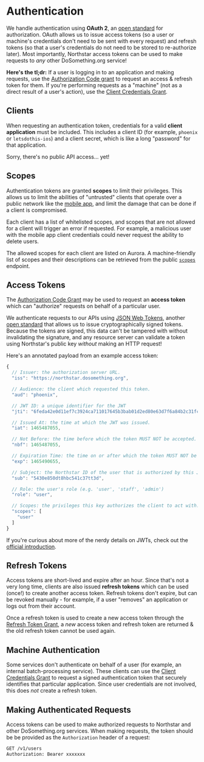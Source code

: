 # Authentication

We handle authentication using **OAuth 2**, an [open standard](https://tools.ietf.org/html/rfc6749) for authorization. OAuth allows us to issue access tokens \(so a user or machine's credentials don't need to be sent with every request\) and refresh tokens \(so that a user's credentials do not need to be stored to re-authorize later\). Most importantly, Northstar access tokens can be used to make requests to _any_ other DoSomething.org service!

**Here's the tl;dr:** If a user is logging in to an application and making requests, use the [Authorization Code grant](https://github.com/DoSomething/northstar/tree/79cbc752bd6fd475478d7538f311bc5d27ed4cb7/docs/api-reference/endpoints/auth.md#create-token-authorization-code-grant) to request an access & refresh token for them. If you're performing requests as a "machine" \(not as a direct result of a user's action\), use the [Client Credentials Grant](https://github.com/DoSomething/northstar/tree/79cbc752bd6fd475478d7538f311bc5d27ed4cb7/docs/api-reference/endpoints/auth.md#create-token-client-credentials-grant).

## Clients

When requesting an authentication token, credentials for a valid **client application** must be included. This includes a client ID \(for example, `phoenix` or `letsdothis-ios`\) and a client secret, which is like a long "password" for that application.

Sorry, there's no public API access... yet!

## Scopes

Authentication tokens are granted **scopes** to limit their privileges. This allows us to limit the abilities of "untrusted" clients that operate over a public network like the [mobile app](https://app.dosomething.org), and limit the damage that can be done if a client is compromised.

Each client has a list of whitelisted scopes, and scopes that are not allowed for a client will trigger an error if requested. For example, a malicious user with the mobile app client credentials could never request the ability to delete users.

The allowed scopes for each client are listed on Aurora. A machine-friendly list of scopes and their descriptions can be retrieved from the public [`scopes`](https://github.com/DoSomething/northstar/tree/79cbc752bd6fd475478d7538f311bc5d27ed4cb7/docs/api-reference/endpoints/clients.md#retrieve-all-client-scopes) endpoint.

## Access Tokens

The [Authorization Code Grant](https://github.com/DoSomething/northstar/tree/79cbc752bd6fd475478d7538f311bc5d27ed4cb7/docs/api-reference/endpoints/auth.md#create-token-authorization-code-grant) may be used to request an **access token** which can "authorize" requests on behalf of a particular user.

We authenticate requests to our APIs using [JSON Web Tokens](https://jwt.io), another [open standard](https://tools.ietf.org/html/rfc7519) that allows us to issue cryptographically signed tokens. Because the tokens are signed, this data can't be tampered with without invalidating the signature, and any resource server can validate a token using Northstar's public key _without_ making an HTTP request!

Here's an annotated payload from an example access token:

```javascript
{
  // Issuer: the authorization server URL.
  "iss": "https://northstar.dosomething.org",

  // Audience: the client which requested this token. 
  "aud": "phoenix",

  // JWT ID: a unique identifier for the JWT
  "jti": "6feda42e0d11ef7c3924ca711017645b3bab01d2ed80e63d7f6a84b2c31fcfdaaf77d33aed6755d6",

  // Issued At: the time at which the JWT was issued.
  "iat": 1465487055,

  // Not Before: the time before which the token MUST NOT be accepted.
  "nbf": 1465487055,

  // Expiration Time: the time on or after which the token MUST NOT be accepted.
  "exp": 1465490655,

  // Subject: the Northstar ID of the user that is authorized by this JWT.
  "sub": "5430e850dt8hbc541c37tt3d",

  // Role: the user's role (e.g. 'user', 'staff', 'admin')
  "role": "user",

  // Scopes: the privileges this key authorizes the client to act with.
  "scopes": [
    "user"
  ]
}
```

If you're curious about more of the nerdy details on JWTs, check out the [official introduction](https://jwt.io/introduction/).

## Refresh Tokens

Access tokens are short-lived and expire after an hour. Since that's not a very long time, clients are also issued **refresh tokens** which can be used \(once!\) to create another access token. Refresh tokens don't expire, but can be revoked manually - for example, if a user "removes" an application or logs out from their account.

Once a refresh token is used to create a new access token through the [Refresh Token Grant](https://github.com/DoSomething/northstar/tree/79cbc752bd6fd475478d7538f311bc5d27ed4cb7/docs/api-reference/endpoints/auth.md#create-token-refresh-token-grant), a _new_ access token and refresh token are returned & the old refresh token cannot be used again.

## Machine Authentication

Some services don't authenticate on behalf of a user \(for example, an internal batch-processing service\). These clients can use the [Client Credentials Grant](https://github.com/DoSomething/northstar/tree/79cbc752bd6fd475478d7538f311bc5d27ed4cb7/docs/api-reference/endpoints/auth.md#create-token-client-credentials-grant) to request a signed authentication token that securely identifies that particular application. Since user credentials are not involved, this does _not_ create a refresh token.

## Making Authenticated Requests

Access tokens can be used to make authorized requests to Northstar and other DoSomething.org services. When making requests, the token should be be provided as the `Authorization` header of a request:

```bash
GET /v1/users
Authorization: Bearer xxxxxxx
```

